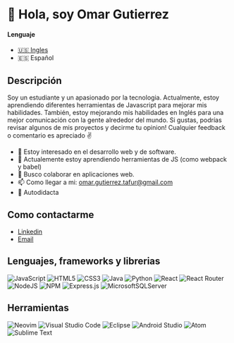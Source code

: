 # 👋 Hola, soy Omar Gutierrez

#### Lenguaje
- [:us: Ingles](https://github.com/omargtdev)
- :es: Español

## Descripción
Soy un estudiante y un apasionado por la tecnologia. Actualmente, estoy aprendiendo diferentes herramientas de Javascript para mejorar mis habilidades.
También, estoy mejorando mis habilidades en Inglés para una mejor comunicación con la gente alrededor del mundo. Si gustas, podrías revisar algunos de mis
proyectos y decirme tu opinion! Cualquier feedback o comentario es apreciado :v:

- 👀 Estoy interesado en el desarrollo web y de software.
- 🌱 Actualemente estoy aprendiendo herramientas de JS (como webpack y babel)
- 💞️ Busco colaborar en aplicaciones web.
- 📫 Como llegar a mi: <omar.gutierrez.tafur@gmail.com>
- :muscle: Autodidacta

## Como contactarme
- [Linkedin](https://www.linkedin.com/in/omar-gutierrez-tafur-00ba4b211/)
- [Email](mailto:omar.gutierrez.tafur@gmail.com)

## Lenguajes, frameworks y librerias
![JavaScript](https://img.shields.io/badge/javascript-%23323330.svg?style=for-the-badge&logo=javascript&logoColor=%23F7DF1E)
![HTML5](https://img.shields.io/badge/html5-%23E34F26.svg?style=for-the-badge&logo=html5&logoColor=white)
![CSS3](https://img.shields.io/badge/css3-%231572B6.svg?style=for-the-badge&logo=css3&logoColor=white)
![Java](https://img.shields.io/badge/java-%23ED8B00.svg?style=for-the-badge&logo=java&logoColor=white)
![Python](https://img.shields.io/badge/python-3670A0?style=for-the-badge&logo=python&logoColor=ffdd54)
![React](https://img.shields.io/badge/react-%2320232a.svg?style=for-the-badge&logo=react&logoColor=%2361DAFB)
![React Router](https://img.shields.io/badge/React_Router-CA4245?style=for-the-badge&logo=react-router&logoColor=white)
![NodeJS](https://img.shields.io/badge/node.js-6DA55F?style=for-the-badge&logo=node.js&logoColor=white)
![NPM](https://img.shields.io/badge/NPM-%23000000.svg?style=for-the-badge&logo=npm&logoColor=white)
![Express.js](https://img.shields.io/badge/express.js-%23404d59.svg?style=for-the-badge&logo=express&logoColor=%2361DAFB)
![MicrosoftSQLServer](https://img.shields.io/badge/Microsoft%20SQL%20Sever-CC2927?style=for-the-badge&logo=microsoft%20sql%20server&logoColor=white)

## Herramientas
![Neovim](https://img.shields.io/badge/NeoVim-%2357A143.svg?&style=for-the-badge&logo=neovim&logoColor=white)
![Visual Studio Code](https://img.shields.io/badge/Visual%20Studio%20Code-0078d7.svg?style=for-the-badge&logo=visual-studio-code&logoColor=white)
![Eclipse](https://img.shields.io/badge/Eclipse-FE7A16.svg?style=for-the-badge&logo=Eclipse&logoColor=white)
![Android Studio](https://img.shields.io/badge/Android%20Studio-3DDC84.svg?style=for-the-badge&logo=android-studio&logoColor=white)
![Atom](https://img.shields.io/badge/Atom-%2366595C.svg?style=for-the-badge&logo=atom&logoColor=white)
![Sublime Text](https://img.shields.io/badge/sublime_text-%23575757.svg?style=for-the-badge&logo=sublime-text&logoColor=important)
